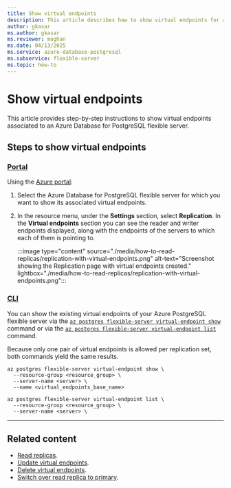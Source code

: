 ```yaml
---
title: Show virtual endpoints
description: This article describes how to show virtual endpoints for an Azure Database for PostgreSQL flexible server.
author: gkasar
ms.author: gkasar
ms.reviewer: maghan
ms.date: 04/13/2025
ms.service: azure-database-postgresql
ms.subservice: flexible-server
ms.topic: how-to
---
```


# Show virtual endpoints

This article provides step-by-step instructions to show virtual endpoints associated to an Azure Database for PostgreSQL flexible server.

## Steps to show virtual endpoints

### [Portal](#tab/portal-show-virtual-endpoints)

Using the [Azure portal](https://portal.azure.com/):

1. Select the Azure Database for PostgreSQL flexible server for which you want to show its associated virtual endpoints.

2. In the resource menu, under the **Settings** section, select **Replication**. In the **Virtual endpoints** section you can see the reader and writer endpoints displayed, along with the endpoints of the servers to which each of them is pointing to.

    :::image type="content" source="./media/how-to-read-replicas/replication-with-virtual-endpoints.png" alt-text="Screenshot showing the Replication page with virtual endpoints created." lightbox="./media/how-to-read-replicas/replication-with-virtual-endpoints.png":::

### [CLI](#tab/cli-show-virtual-endpoints)

You can show the existing virtual endpoints of your Azure PostgreSQL flexible server via the [`az postgres flexible-server virtual-endpoint show`](/cli/azure/postgres/flexible-server/replica#az-postgres-flexible-server-virtual-endpoint-show) command or via the [`az postgres flexible-server virtual-endpoint list`](/cli/azure/postgres/flexible-server/replica#az-postgres-flexible-server-virtual-endpoint-list) command.

Because only one pair of virtual endpoints is allowed per replication set, both commands yield the same results.

```azurecli-interactive
az postgres flexible-server virtual-endpoint show \
  --resource-group <resource_group> \
  --server-name <server> \
  --name <virtual_endpoints_base_name>
```

```azurecli-interactive
az postgres flexible-server virtual-endpoint list \
  --resource-group <resource_group> \
  --server-name <server> \
```
---

## Related content

- [Read replicas](concepts-read-replicas.md).
- [Update virtual endpoints](how-to-update-virtual-endpoints.md).
- [Delete virtual endpoints](how-to-delete-virtual-endpoints.md).
- [Switch over read replica to primary](how-to-switch-over-replica-to-primary.md).
